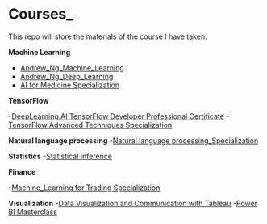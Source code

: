 # Courses_
This repo will store the materials of the course I have taken.

**Machine Learning**

- [Andrew_Ng_Machine_Learning](https://github.com/ycheng22/Courses_/tree/main/Andrew_Ng_Machine_Learning)
- [Andrew_Ng_Deep_Learning](https://github.com/ycheng22/Courses_/tree/main/Andrew_Ng_Deep_Learning)
- [AI for Medicine Specialization](https://github.com/ycheng22/Courses_/tree/main/AI%20for%20Medicine%20Specialization)

**TensorFlow**

-[DeepLearning.AI TensorFlow Developer Professional Certificate](https://github.com/ycheng22/Courses_/tree/main/DeepLearning.AI%20TensorFlow%20Developer%20Professional%20Certificate)
-[TensorFlow Advanced Techniques Specialization](https://github.com/ycheng22/Courses_/tree/main/TensorFlow%20Advanced%20Techniques%20Specialization)

**Natural language processing**
-[Natural language processing_Specialization](https://github.com/ycheng22/Courses_/tree/main/NLP%20Specialization)

**Statistics**
-[Statistical Inference](https://github.com/ycheng22/Courses_/tree/main/Statistical%20Inference)

**Finance**

-[Machine_Learning for Trading Specialization](https://github.com/ycheng22/Courses_/tree/main/ML%20for%20Trading%20Specialization)

**Visualization**
-[Data Visualization and Communication with Tableau]()
-[Power BI Masterclass](https://github.com/ycheng22/Courses_/tree/main/Power%20BI%20Masterclass)
